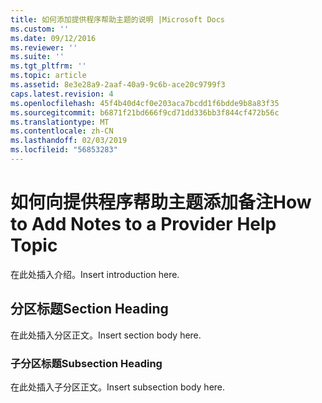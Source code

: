 ```yaml
---
title: 如何添加提供程序帮助主题的说明 |Microsoft Docs
ms.custom: ''
ms.date: 09/12/2016
ms.reviewer: ''
ms.suite: ''
ms.tgt_pltfrm: ''
ms.topic: article
ms.assetid: 8e3e28a9-2aaf-40a9-9c6b-ace20c9799f3
caps.latest.revision: 4
ms.openlocfilehash: 45f4b40d4cf0e203aca7bcdd1f6bdde9b8a83f35
ms.sourcegitcommit: b6871f21bd666f9cd71dd336bb3f844cf472b56c
ms.translationtype: MT
ms.contentlocale: zh-CN
ms.lasthandoff: 02/03/2019
ms.locfileid: "56853283"
---
```

# <a name="how-to-add-notes-to-a-provider-help-topic"></a><span data-ttu-id="6474e-102">如何向提供程序帮助主题添加备注</span><span class="sxs-lookup"><span data-stu-id="6474e-102">How to Add Notes to a Provider Help Topic</span></span>

<span data-ttu-id="6474e-103">在此处插入介绍。</span><span class="sxs-lookup"><span data-stu-id="6474e-103">Insert introduction here.</span></span>

## <a name="section-heading"></a><span data-ttu-id="6474e-104">分区标题</span><span class="sxs-lookup"><span data-stu-id="6474e-104">Section Heading</span></span>

<span data-ttu-id="6474e-105">在此处插入分区正文。</span><span class="sxs-lookup"><span data-stu-id="6474e-105">Insert section body here.</span></span>

### <a name="subsection-heading"></a><span data-ttu-id="6474e-106">子分区标题</span><span class="sxs-lookup"><span data-stu-id="6474e-106">Subsection Heading</span></span>

<span data-ttu-id="6474e-107">在此处插入子分区正文。</span><span class="sxs-lookup"><span data-stu-id="6474e-107">Insert subsection body here.</span></span>
